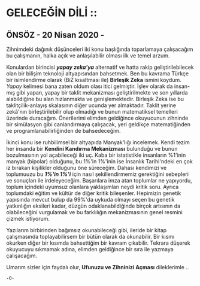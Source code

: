 # GELECEĞİN DİLİ ::

## ÖNSÖZ                                                        - 20 Nisan 2020 -

Zihnimdeki dağınık düşünceleri iki konu başlığında toparlamaya çalışacağım bu çalışmanın, halka açık ve anlaşılabilir olması ilk ve temel arzum. 

Konulardan birincisi ***yapay zeka'ya*** alternatif ve hatta rakip geliştirilebilecek olan bir bilişim teknoloji altyapısından bahsetmek. Ben bu kavrama Türkçe bir isimlendirme olarak (BiZ kısaltması ile) **Birleşik Zeka** ismini koydum. *Yapay* kelimesi bana zaten oldum olası itici gelmiştir. İşlev olarak da insan-mış gibi yapan, yapay bir taklit mekanizması geliştirilmekte ve son yıllarda alabildiğine bu alan hızlanmakta ve genişlemektedir. Birleşik Zeka ise bu taklitçilik-anlayış skalasının diğer ucunda yer almaktadır. Taklit yerine zekâ'nın birleştirilebilir olup olmadığı ve bunun matematiksel temelleri üzerinde duracağım. Önerilerimi elimden geldiğince okuyucunun zihninde bir simülasyon gibi canlandırmaya çalışacak, yeri geldikçe matematiğinden ve programlanabilirliğinden de bahsedeceğim.

İkinci konu ise ruhbilimsel bir altyapıda Manyak'lığı incelemek. Kendi tezim her insanda bir **Kendini Kandırma Mekanizması** bulunduğu ve bunun bozulmasının yol açabileceği iki uç. Kaba bir istatistikle insanların %1'inin manyak (bipolar) olduğunu, bu 1%'in 1%'inin ise İnsanlık Tarihi'ndeki en çok iz bırakan kişilikler olduğunu öne süreceğim. Dahası kendimizi ve toplumuuzu bu ***1%'in 1%'i*** için nasıl şekillendirmemiz gerektiğini sebepleri ve sonuçları ile irdeleyeceğim. Başarılara imza atan toplumlar ne yapıyordu, toplum içindeki uyumsuz olanlara yaklaşımları neydi kritik soru. Ayrıca toplumdaki eğitim ve kültür de diğer kritik bileşenler. Hepimizin genetik yapısında mevcut bulup da 99%'da uykuda olmayı seçen bu genetik yatkınlığın eksileri kadar, düzgün odaklanabildiğinde birçok artısının  da olabileceğini vurgulamak ve bu farklılığın mekanizmasının genel resmini çizmek istiyorum.

Yazılarım birbirinden bağımsız okunabileceği gibi, ileride bir kitap çalışmasında toplayabilirsem bir bütün olarak da okunabilir. Bir kısmı okurken diğer bir kısımda bahsettiğim bir kavram çıkabilir. Tekrara düşerek okuyucuyu sıkmamak adına, elimden geldiğince bir sıra ile yazmaya çalışacağım. 

Umarım sizler için faydalı olur, **Ufunuzu ve Zihninizi Açması** dileklerimle ..

    -0-